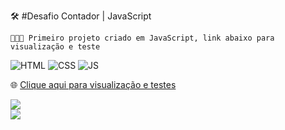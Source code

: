 🛠️ #Desafio Contador | JavaScript


```
👨🏻‍💻 Primeiro projeto criado em JavaScript, link abaixo para visualização e teste

```

![HTML](https://img.shields.io/badge/HTML5-E34F26?style=for-the-badge&logo=html5&logoColor=white&link=https://github.com/diegonery465) 
![CSS](https://img.shields.io/badge/CSS3-1572B6?style=for-the-badge&logo=css3&logoColor=white&link=https://github.com/diegonery465)
![JS](https://img.shields.io/badge/JavaScript-F7DF1E?style=for-the-badge&logo=javascript&logoColor=black)

🌐 [Clique aqui para visualização e testes](https://meu-contador-javascript.netlify.app/) <br>

<img src="https://github.com/diegonery465/Projetos-HTML-CSS-JS/blob/main/Desafio-Contador/imgRead/imagem1.PNG"> <br>
<img src="https://github.com/diegonery465/Projetos-HTML-CSS-JS/blob/main/Desafio-Contador/imgRead/imagem2.PNG"> <br>
